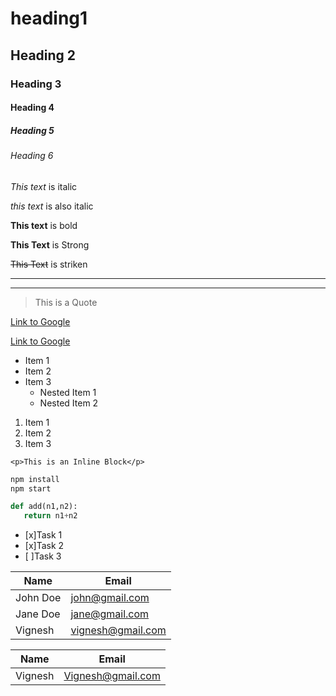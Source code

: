 <!-- Headings -->
# heading1
## Heading 2
### Heading 3
#### Heading 4
##### Heading 5
###### Heading 6
<!--Italics -->
*This text* is italic

_this text_ is also italic

<!--Strong -->
**This text** is bold

__This Text__ is Strong

<!-- Striketrough-->
~~This Text~~ is striken 

<!--Horizontal rule-->

---

___

<!--Block Quote-->

> This is a Quote

<!--Links-->
[Link to Google](www.google.com "Google")

[Link to Google](www.google.com )

<!--UL-->
* Item 1
* Item 2
* Item 3
   * Nested Item 1
   * Nested Item 2


<!--OL-->
1. Item 1
1. Item 2
1. Item 3

<!--Inline Code Block-->
`<p>This is an Inline Block</p>`

<!--Github Markdonw-->

<!--Code Blocks-->
```Bash
npm install
npm start
```

```Python
def add(n1,n2):
   return n1+n2
```

<!--Task List-->
* [x]Task 1
* [x]Task 2
* [ ]Task 3

<!--Tables-->
| Name     | Email             |
| -------- | --------------    |
| John Doe | john@gmail.com    |
| Jane Doe | jane@gmail.com    |
| Vignesh  | vignesh@gmail.com | 

| Name     | Email             |
| ---------| ----------------  |
| Vignesh  | Vignesh@gmail.com |